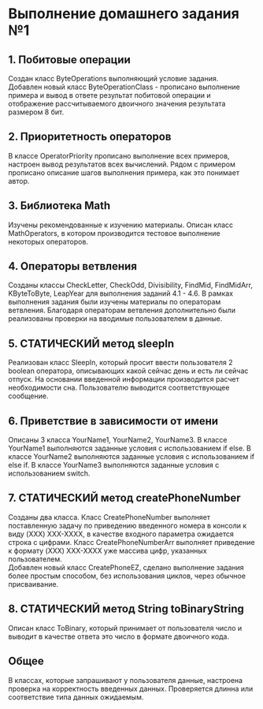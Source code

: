 # Выполнение домашнего задания №1

## 1. Побитовые операции

Создан класс ByteOperations выполняющий условие задания. \
Добавлен новый класс ByteOperationClass - прописано выполнение примера и вывод в ответе результат побитовой операции и отображение рассчитываемого двоичного значения результата размером 8 бит.

## 2. Приоритетность операторов

В классе OperatorPriority прописано выполнение всех примеров, настроен вывод результатов всех вычислений. Рядом с примером прописано описание шагов выполнения примера, как это понимает автор.


## 3. Библиотека Math

Изучены рекомендованные к изучению материалы. Описан класс MathOperators, в котором производится тестовое выполнение некоторых операторов.

## 4. Операторы ветвления

Созданы классы CheckLetter, CheckOdd, Divisibility, FindMid, FindMidArr, KByteToByte, LeapYear для выполнения заданий 4.1 - 4.6. В рамках выполнения задания были изучены материалы по операторам ветвления. Благодаря операторам ветвления дополнительно были реализованы проверки на вводимые пользователем в данные.

## 5. СТАТИЧЕСКИЙ метод sleepIn

Реализован класс SleepIn, который просит ввести пользователя 2 boolean оператора, описывающих какой сейчас день и есть ли сейчас отпуск. На основании введенной информации производится расчет необходимости сна. Пользователю выводится соответствующее сообщение.

## 6. Приветствие в зависимости от имени

Описаны 3 класса YourName1, YourName2, YourName3. В классе YourName1 выполняются заданные условия с использованием if else. В классе YourName2 выполняются заданные условия с использованием if else if. В классе YourName3 выполняются заданные условия с использованием switch.

## 7. СТАТИЧЕСКИЙ метод createPhoneNumber

Созданы два класса. Класс CreatePhoneNumber выполняет поставленную задачу по приведению введенного номера в консоли к виду (XXX) XXX-XXXX, в качестве входного параметра ожидается строка с цифрами. Класс CreatePhoneNumberArr выполняет приведение к формату (XXX) XXX-XXXX уже массива цифр, указанных пользователем. \
Добавлен новый класс CreatePhoneEZ, сделано выполнение задания более простым способом, без использования циклов, через обычное присваивание.

## 8. СТАТИЧЕСКИЙ метод String toBinaryString

Описан класс ToBinary, который принимает от пользователя число и выводит в качестве ответа это число в формате двоичного кода.

## Общее

В классах, которые запрашивают у пользователя данные, настроена проверка на корректность введенных данных. Проверяется длинна или соответствие типа данных ожидаемым.